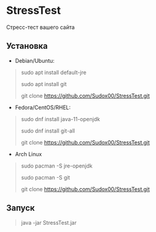 # StressTest
Стресс-тест вашего сайта
## Установка
+ Debian/Ubuntu:
> sudo apt install default-jre
> 
> sudo apt install git
> 
> git clone https://github.com/Sudox00/StressTest.git
+ Fedora/CentOS/RHEL:
> sudo dnf install java-11-openjdk
>
> sudo dnf install git-all
>
> git clone https://github.com/Sudox00/StressTest.git
+ Arch Linux 
> sudo pacman -S jre-openjdk
>
> sudo pacman -S git
>
> git clone https://github.com/Sudox00/StressTest.git
## Запуск
>java -jar StressTest.jar